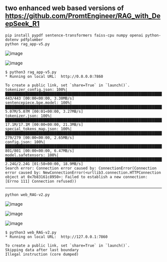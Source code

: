 ## two enhanced web based versions of https://github.com/PromtEngineer/RAG_with_DeepSeek_R1

```
pip install pypdf sentence-transformers faiss-cpu numpy openai python-dotenv pdfplumber
python rag_app-v5.py
```
![image](https://github.com/user-attachments/assets/7a3e09cb-1cab-480f-a0d2-891e2170f173)

![image](https://github.com/user-attachments/assets/cfc0e2f4-7078-43b1-a2bf-e503081aea92)

```
$ python3 rag_app-v5.py
* Running on local URL:  http://0.0.0.0:7860

To create a public link, set `share=True` in `launch()`.
tokenizer_config.json: 100%|███████████████████████████████████████████████████████████████████████████████████████████████████████████████████████████████████████████████████████████████████████████████| 443/443 [00:00<00:00, 3.30MB/s]
sentencepiece.bpe.model: 100%|█████████████████████████████████████████████████████████████████████████████████████████████████████████████████████████████████████████████████████████████████████████| 5.07M/5.07M [00:01<00:00, 3.27MB/s]
tokenizer.json: 100%|██████████████████████████████████████████████████████████████████████████████████████████████████████████████████████████████████████████████████████████████████████████████████| 17.1M/17.1M [00:00<00:00, 21.3MB/s]
special_tokens_map.json: 100%|█████████████████████████████████████████████████████████████████████████████████████████████████████████████████████████████████████████████████████████████████████████████| 279/279 [00:00<00:00, 2.65MB/s]
config.json: 100%|█████████████████████████████████████████████████████████████████████████████████████████████████████████████████████████████████████████████████████████████████████████████████████████| 801/801 [00:00<00:00, 6.47MB/s]
model.safetensors: 100%|███████████████████████████████████████████████████████████████████████████████████████████████████████████████████████████████████████████████████████████████████████████████| 2.24G/2.24G [01:58<00:00, 18.9MB/s]
Search error: Connection error caused by: ConnectionError(Connection error caused by: NewConnectionError(<urllib3.connection.HTTPConnection object at 0x7b83161c8950>: Failed to establish a new connection: [Errno 111] Connection refused))
```

---
```
python web_RAG-v2.py
```
![image](https://github.com/user-attachments/assets/a351238c-d9ca-4ef0-9e7a-fb2b51026961)

![image](https://github.com/user-attachments/assets/42e78fb9-c7e1-4996-bea0-348b51811290)

![image](https://github.com/user-attachments/assets/ec4759f6-d90b-4d52-af0f-af32141c0712)

```
$ python3 web_RAG-v2.py
* Running on local URL:  http://127.0.0.1:7860

To create a public link, set `share=True` in `launch()`.
Skipping data after last boundary
Illegal instruction (core dumped)
```

